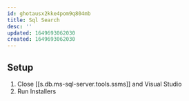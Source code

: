 ```yaml
---
id: ghotausx2kke4pom9q804mb
title: Sql Search
desc: ''
updated: 1649693062030
created: 1649693062030
---
```


## Setup

1. Close [[s.db.ms-sql-server.tools.ssms]] and Visual Studio
2. Run Installers
